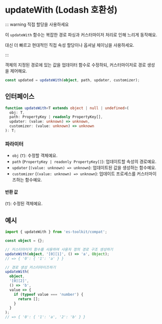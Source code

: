 # updateWith (Lodash 호환성)

::: warning 직접 할당을 사용하세요

이 `updateWith` 함수는 복잡한 경로 파싱과 커스터마이저 처리로 인해 느리게 동작해요.

대신 더 빠르고 현대적인 직접 속성 할당이나 옵셔널 체이닝을 사용하세요.

:::

객체의 지정된 경로에 있는 값을 업데이터 함수로 수정하되, 커스터마이저로 경로 생성을 제어해요.

```typescript
const updated = updateWith(object, path, updater, customizer);
```

## 인터페이스

```typescript
function updateWith<T extends object | null | undefined>(
  obj: T,
  path: PropertyKey | readonly PropertyKey[],
  updater: (value: unknown) => unknown,
  customizer: (value: unknown) => unknown
): T;
```

### 파라미터

- `obj` (`T`): 수정할 객체예요.
- `path` (`PropertyKey | readonly PropertyKey[]`): 업데이트할 속성의 경로예요.
- `updater` (`(value: unknown) => unknown`): 업데이트된 값을 생성하는 함수예요.
- `customizer` (`(value: unknown) => unknown`): 업데이트 프로세스를 커스터마이즈하는 함수예요.

#### 반환 값

(`T`): 수정된 객체예요.

## 예시

```typescript
import { updateWith } from 'es-toolkit/compat';

const object = {};

// 커스터마이저 함수를 사용하여 사용자 정의 경로 구조 생성하기
updateWith(object, '[0][1]', () => 'a', Object);
// => { '0': { '1': 'a' } }

// 경로 생성 커스터마이즈하기
updateWith(
  object,
  '[0][2]',
  () => 'b',
  value => {
    if (typeof value === 'number') {
      return [];
    }
  }
);
// => { '0': { '1': 'a', '2': 'b' } }
```
